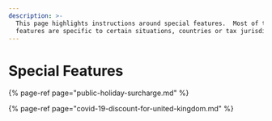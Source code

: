 ```yaml
---
description: >-
  This page highlights instructions around special features.  Most of these
  features are specific to certain situations, countries or tax jurisdiction.
---
```


# Special Features

{% page-ref page="public-holiday-surcharge.md" %}

{% page-ref page="covid-19-discount-for-united-kingdom.md" %}



